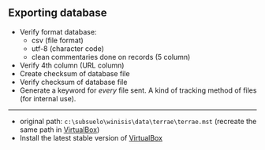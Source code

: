 ## Exporting database
* Verify format database:
     - csv (file format)
     - utf-8 (character code)
     - clean commentaries done on records (5 column)
* Verify 4th column (URL column)
* Create checksum of database file
* Verify checksum of database file
* Generate a keyword for _every_ file sent. A kind of tracking method of files (for internal use).
---------------------
* original path: `c:\subsuelo\winisis\data\terrae\terrae.mst` (recreate the same path in [VirtualBox](https://www.virtualbox.org/))
* Install the latest stable version of [VirtualBox](https://www.virtualbox.org/)